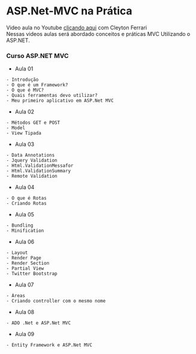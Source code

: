 # ASP.Net-MVC na Prática 
Video aula no Youtube [ clicando aqui](https://www.youtube.com/watch?v=VbA_JZJtKaY&list=PLE6C2832C9FF542A7&index=1)
com Cleyton Ferrari <br>
Nessas videos aulas será abordado conceitos e práticas MVC Utilizando o ASP.NET.



### Curso ASP.NET MVC

* Aula 01 
```
- Introdução
- O que é um Framework?
- O que é MVC?
- Quais ferramentas devo utilizar?
- Meu primeiro aplicativo em ASP.Net MVC
```

* Aula 02
```
- Métodos GET e POST
- Model
- View Tipada
```

* Aula 03
```
- Data Annotations
- Jquery Validation
- Html.ValidationMessafor
- Html.ValidationSummary
- Remote Validation
```

* Aula 04
```
- O que é Rotas
- Criando Rotas
```

* Aula 05
```
- Bundling
- Minification
```

* Aula 06
```
- Layout
- Render Page
- Render Section
- Partial View
- Twitter Bootstrap
```

* Aula 07
```
- Áreas
- Criando controller com o mesmo nome
```

* Aula 08
```
- ADO .Net e ASP.Net MVC
```

* Aula 09
```
- Entity Framework e ASP.Net MVC
```
